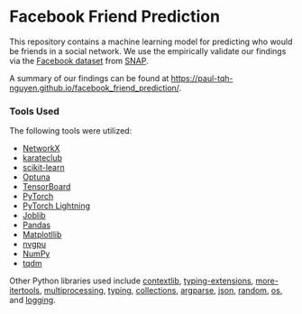 # Facebook Friend Prediction

This repository contains a machine learning model for predicting who would be friends in a social network. We use the empirically validate our findings via the [Facebook dataset](http://snap.stanford.edu/data/egonets-Facebook.html) from [SNAP](http://snap.stanford.edu/index.html).

A summary of our findings can be found at https://paul-tqh-nguyen.github.io/facebook_friend_prediction/.

### Tools Used

The following tools were utilized:

- [NetworkX](https://networkx.org/)
- [karateclub](https://karateclub.readthedocs.io/)
- [scikit-learn](https://scikit-learn.org/stable/)
- [Optuna](https://optuna.org/)
- [TensorBoard](https://www.tensorflow.org/tensorboard)
- [PyTorch](https://pytorch.org/)
- [PyTorch Lightning](https://pytorch-lightning.readthedocs.io/en/latest/)
- [Joblib](https://joblib.readthedocs.io/en/latest/)
- [Pandas](https://pandas.pydata.org/)
- [Matplotllib](https://matplotlib.org/)
- [nvgpu](https://github.com/rossumai/nvgpu)
- [NumPy](https://numpy.org/)
- [tqdm](https://tqdm.github.io/)

Other Python libraries used include [contextlib](https://docs.python.org/3/library/contextlib.html), [typing-extensions](https://pypi.org/project/typing-extensions/), [more-itertools](https://more-itertools.readthedocs.io/en/stable/), [multiprocessing](https://docs.python.org/3/library/multiprocessing.html), [typing](https://docs.python.org/3/library/typing.html), [collections](https://docs.python.org/3/library/collections.html), [argparse](https://docs.python.org/3/library/argparse.html), [json](https://docs.python.org/3/library/json.html), [random](https://docs.python.org/3/library/random.html), [os](https://docs.python.org/3/library/os.html), and [logging](https://docs.python.org/3/library/logging.html).
